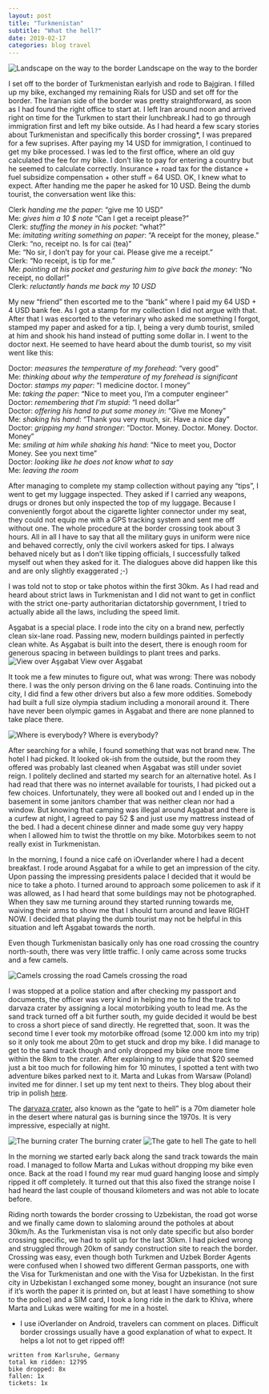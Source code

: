 ```yaml
--- 
layout: post 
title: "Turkmenistan"
subtitle: "What the hell?"
date: 2019-02-17 
categories: blog travel 
--- 
```


![Landscape on the way to the border][img1] Landscape on the way to the border

I set off to the border of Turkmenistan earlyish and rode to Bajgiran. I filled up my bike, exchanged my remaining Rials for USD and set off for the border. The Iranian side of the border was pretty straightforward, as soon as I had found the right office to start at. I left Iran around noon and arrived right on time for the Turkmen to start their lunchbreak.I had to go through immigration first and left my bike outside. As I had heard a few scary stories about Turkmenistan and specifically this border crossing*, I was prepared for a few suprises. 
After paying my 14 USD for immigration, I continued to get my bike processed. I was led to the first office, where an old guy calculated the fee for my bike. I don’t like to pay for entering a country but he seemed to calculate correctly. Insurance + road tax for the distance + fuel subsidize compensation + other stuff = 64 USD. OK, I knew what to expect. After handing me the paper he asked for 10 USD. Being the dumb tourist, the conversation went like this:

Clerk *handing me the paper*: “give me 10 USD”  
Me: *gives him a 10 $ note* “Can I get a receipt please?”  
Clerk: *stuffing the money in his pocket*: “what?”  
Me: *imitating writing something on paper*: “A receipt for the money, please.”  
Clerk: “no, receipt no. Is for cai (tea)”  
Me: “No sir, I don’t pay for your cai. Please give me a receipt.”  
Clerk: “No receipt, is tip for me.”  
Me: *pointing at his pocket and gesturing him to give back the money*: “No receipt, no dollar!”  
Clerk: *reluctantly hands me back my 10 USD*  

My new “friend” then escorted me to the “bank” where I paid my 64 USD + 4 USD bank fee. As I got a stamp for my collection I did not argue with that. After that I was escorted to the veterinary who asked me something I forgot, stamped my paper and asked for a tip. I, being a very dumb tourist, smiled at him and shook his hand instead of putting some dollar in.
I went to the doctor next. He seemed to have heard about the dumb tourist, so my visit went like this:

Doctor: *measures the temperature of my forehead*: “very good”  
Me: *thinking about why the temperature of my forehead is significant*  
Doctor: *stamps my paper*: “I medicine doctor. I money”  
Me: *taking the paper*: “Nice to meet you, I’m a computer engineer”  
Doctor: *remembering that I’m stupid*: “I need dollar”  
Doctor: *offering his hand to put some money in*: “Give me Money”  
Me: *shaking his hand*: “Thank you very much, sir. Have a nice day”  
Doctor: *gripping my hand stronger*: “Doctor. Money. Doctor. Money. Doctor. Money”  
Me: *smiling at him while shaking his hand*: “Nice to meet you, Doctor Money. See you next time”  
Doctor: *looking like he does not know what to say*  
Me: *leaving the room*  

After managing to complete my stamp collection without paying any “tips”, I went to get my luggage inspected. They asked if I carried any weapons, drugs or drones but only inspected the top of my luggage. Because I conveniently forgot about the cigarette lighter connector under my seat, they could not equip me with a GPS tracking system and sent me off without one.
The whole procedure at the border crossing took about 3 hours.
All in all I have to say that all the military guys in uniform were nice and behaved correctly, only the civil workers asked for tips. I always behaved nicely but as I don’t like tipping officials, I successfully talked myself out when they asked for it. The dialogues above did happen like this and are only slightly exaggerated ;-)

I was told not to stop or take photos within the first 30km. As I had read and heard about strict laws in Turkmenistan and I did not want to get in conflict with the strict one-party authoritarian dictatorship government, I tried to actually abide all the laws, including the speed limit.

Aşgabat is a special place. I rode into the city on a brand new, perfectly clean six-lane road. Passing new, modern buildings painted in perfectly clean white. As Aşgabat is built into the desert, there is enough room for generous spacing in between buildings to plant trees and parks.
![View over Aşgabat][img3] View over Aşgabat

It took me a few minutes to figure out, what was wrong: There was nobody there. I was the only person driving on the 6 lane roads. Continuing into the city, I did find a few other drivers but also a few more oddities. Somebody had built a full size olympia stadium including a monorail around it. There have never been olympic games in Aşgabat and there are none planned to take place there.

![Where is everybody?][img4] Where is everybody?

After searching for a while, I found something that was not brand new. The hotel I had picked. It looked ok-ish from the outside, but the room they offered was probably last cleaned when Aşgabat was still under soviet reign. I politely declined and started my search for an alternative hotel. As I had read that there was no internet available for tourists, I had picked out a few choices. Unfortunately, they were all booked out and I ended up in the basement in some janitors chamber that was neither clean nor had a window. But knowing that camping was illegal around Aşgabat and there is a curfew at night, I agreed to pay 52 $ and just use my mattress instead of the bed.
I had a decent chinese dinner and made some guy very happy when I allowed him to twist the throttle on my bike. Motorbikes seem to not really exist in Turkmenistan.

In the morning, I found a nice café on iOverlander where I had a decent breakfast. I rode around Aşgabat for a while to get an impression of the city. Upon passing the impressing presidents palace I decided that it would be nice to take a photo. I turned around to approach some policemen to ask if it was allowed, as I had heard that some buildings may not be photographed. When they saw me turning around they started running towards me, waiving their arms to show me that I should turn around and leave RIGHT NOW. I decided that playing the dumb tourist may not be helpful in this situation and left Aşgabat towards the north.

Even though Turkmenistan basically only has one road crossing the country north-south, there was very little traffic. I only came across some trucks and a few camels.

![Camels crossing the road][img5] Camels crossing the road

I was stopped at a police station and after checking my passport and documents, the officer was very kind in helping me to find the track to darvaza crater by assigning a local motorbiking youth to lead me. As the sand track turned off a bit further south, my guide decided it would be best to cross a short piece of sand directly. He regretted that, soon. It was the second time I ever took my motorbike offroad (some 12.000 km into my trip) so it only took me about 20m to get stuck and drop my bike.
I did manage to get to the sand track though and only dropped my bike one more time within the 8km to the crater.
After explaining to my guide that $20 seemed just a bit too much for following him for 10 minutes, I spotted a tent with two adventure bikes parked next to it. Marta and Lukas from Warsaw (Poland) invited me for dinner. I set up my tent next to theirs. They blog about their trip in polish [here](https://dreamcatchers.pl/).

The [darvaza crater](https://en.wikipedia.org/wiki/Darvaza_gas_crater), also known as the “gate to hell” is a 70m diameter hole in the desert where natural gas is burning since the 1970s. It is very impressive, especially at night.

![The burning crater][img6]  The burning crater
![The gate to hell][img7]  The gate to hell

In the morning we started early back along the sand track towards the main road. I managed to follow Marta and Lukas without dropping my bike even once. Back at the road I found my rear mud guard hanging loose and simply ripped it off completely. It turned out that this also fixed the strange noise I had heard the last couple of thousand kilometers and was not able to locate before.

Riding north towards the border crossing to Uzbekistan, the road got worse and we finally came down to slaloming around the potholes at about 30km/h. As the Turkmenistan visa is not only date specific but also border crossing specific, we had to split up for the last 30km. I had picked wrong and struggled through 20km of sandy construction site to reach the border.
Crossing was easy, even though both Turkmen and Uzbek Border Agents were confused when I showed two different German passports, one with the Visa for Turkmenistan and one with the Visa for Uzbekistan.
In the first city in Uzbekistan I exchanged some money, bought an insurance (not sure if it’s worth the paper it is printed on, but at least I have something to show to the police) and a SIM card, I took a long ride in the dark to Khiva, where Marta and Lukas were waiting for me in a hostel.


* I use iOverlander on Android, travelers can comment on places. Difficult border crossings usually have a good explanation of what to expect. It helps a lot not to get ripped off!

``` 
written from Karlsruhe, Germany
total km ridden: 12795
bike dropped: 8x
fallen: 1x
tickets: 1x
``` 



[img1]: /img/20181125-turkmenistan-01.jpg 
[img2]: /img/20181125-turkmenistan-02.jpg
[img3]: /img/20181125-turkmenistan-03.jpg
[img4]: /img/20181125-turkmenistan-04.jpg
[img5]: /img/20181125-turkmenistan-05.jpg
[img6]: /img/20181125-turkmenistan-06.jpg
[img7]: /img/20181125-turkmenistan-07.jpg
